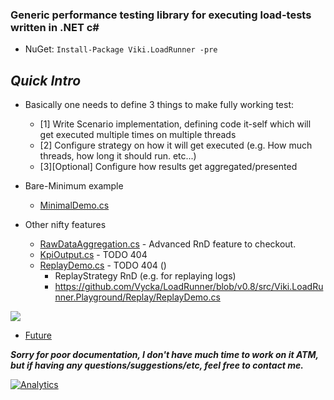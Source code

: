 ### Generic performance testing library for executing load-tests written in .NET c# ###
* NuGet: `Install-Package Viki.LoadRunner -pre`

## *Quick Intro*
* Basically one needs to define 3 things to make fully working test:
  - [1] Write Scenario implementation, defining code it-self which will get executed multiple times on multiple threads
  - [2] Configure strategy on how it will get executed (e.g. How much threads, how long it should run. etc...)
  - [3][Optional] Configure how results get aggregated/presented
  
* Bare-Minimum example
   - [MinimalDemo.cs](/demo/Minimum/MinimalDemo.cs)  
   
 * Other nifty features   
   - [RawDataAggregation.cs](/demo/Features/RawDataAggregation.cs) - Advanced RnD feature to checkout.
   - [KpiOutput.cs](/demo/Features/KpiOutput.cs) - TODO 404
   - [ReplayDemo.cs](/demo/Features/ReplayDemo.cs) - TODO 404 ()
     - ReplayStrategy RnD (e.g. for replaying logs)
     - https://github.com/Vycka/LoadRunner/blob/v0.8/src/Viki.LoadRunner.Playground/Replay/ReplayDemo.cs
  
![](https://raw.githubusercontent.com/Vycka/LoadRunner/master/diagrams/Architecture.png)
* [Future](../../wiki/TODOs)

***Sorry for poor documentation, I don't have much time to work on it ATM, but if having any questions/suggestions/etc, feel free to contact me.***

[![Analytics](https://ga-beacon.appspot.com/UA-71045586-1/LoadRunner/readme?pixel)](https://github.com/Vycka/LoadRunner)
